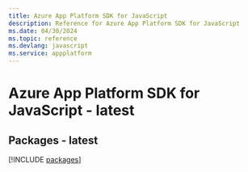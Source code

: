 ```yaml
---
title: Azure App Platform SDK for JavaScript
description: Reference for Azure App Platform SDK for JavaScript
ms.date: 04/30/2024
ms.topic: reference
ms.devlang: javascript
ms.service: appplatform
---
```

# Azure App Platform SDK for JavaScript - latest
## Packages - latest
[!INCLUDE [packages](app-platform-index.md)]